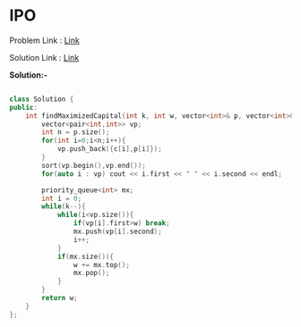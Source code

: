 
# IPO

Problem Link : [Link](https://leetcode.com/problems/ipo/)

Solution Link : [Link](https://leetcode.com/problems/ipo/submissions/880432285/)

**Solution:-**
```C++

class Solution {
public:
    int findMaximizedCapital(int k, int w, vector<int>& p, vector<int>& c) {
        vector<pair<int,int>> vp;
        int n = p.size();
        for(int i=0;i<n;i++){
            vp.push_back({c[i],p[i]});
        }
        sort(vp.begin(),vp.end());
        for(auto i : vp) cout << i.first << " " << i.second << endl;

        priority_queue<int> mx;
        int i = 0;
        while(k--){
            while(i<vp.size()){
                if(vp[i].first>w) break;
                mx.push(vp[i].second);
                i++;
            }
            if(mx.size()){
                w += mx.top();
                mx.pop();
            }
        }
        return w;
    }
};

```
